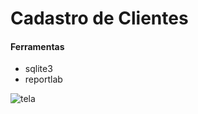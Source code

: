 # Cadastro de Clientes


#### Ferramentas
- sqlite3
- reportlab

![tela](https://github.com/luisassmann/cadastro_tkinter/blob/master/screenshot-window.png?raw=true)
